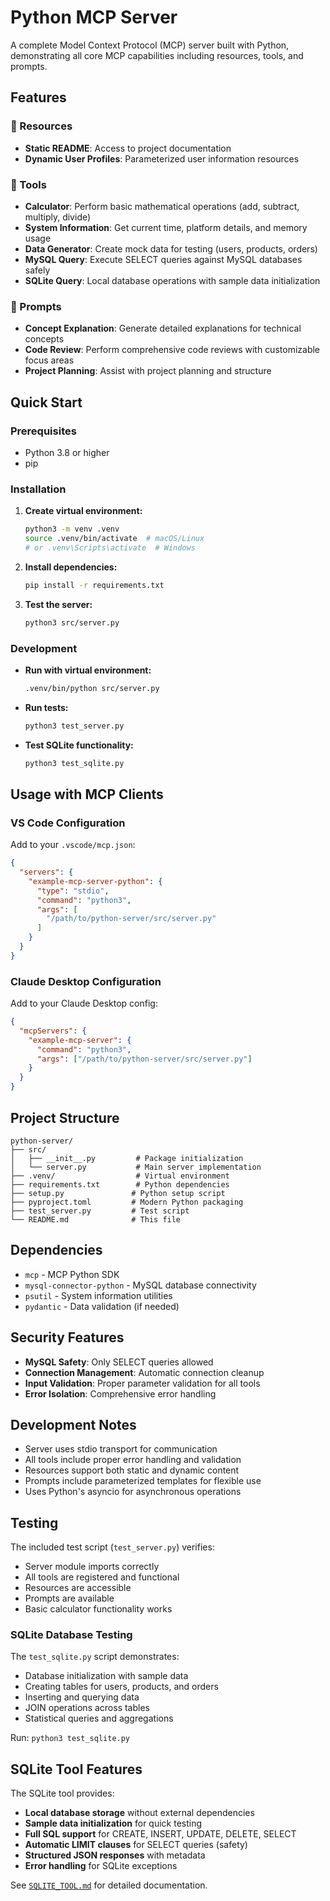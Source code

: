 # Python MCP Server

A complete Model Context Protocol (MCP) server built with Python, demonstrating all core MCP capabilities including resources, tools, and prompts.

## Features

### 📄 Resources
- **Static README**: Access to project documentation
- **Dynamic User Profiles**: Parameterized user information resources

### 🔧 Tools
- **Calculator**: Perform basic mathematical operations (add, subtract, multiply, divide)
- **System Information**: Get current time, platform details, and memory usage
- **Data Generator**: Create mock data for testing (users, products, orders)
- **MySQL Query**: Execute SELECT queries against MySQL databases safely
- **SQLite Query**: Local database operations with sample data initialization

### 📝 Prompts
- **Concept Explanation**: Generate detailed explanations for technical concepts
- **Code Review**: Perform comprehensive code reviews with customizable focus areas
- **Project Planning**: Assist with project planning and structure

## Quick Start

### Prerequisites
- Python 3.8 or higher
- pip

### Installation

1. **Create virtual environment:**
   ```bash
   python3 -m venv .venv
   source .venv/bin/activate  # macOS/Linux
   # or .venv\Scripts\activate  # Windows
   ```

2. **Install dependencies:**
   ```bash
   pip install -r requirements.txt
   ```

3. **Test the server:**
   ```bash
   python3 src/server.py
   ```

### Development

- **Run with virtual environment:**
  ```bash
  .venv/bin/python src/server.py
  ```

- **Run tests:**
  ```bash
  python3 test_server.py
  ```

- **Test SQLite functionality:**
  ```bash
  python3 test_sqlite.py
  ```

## Usage with MCP Clients

### VS Code Configuration

Add to your `.vscode/mcp.json`:

```json
{
  "servers": {
    "example-mcp-server-python": {
      "type": "stdio",
      "command": "python3",
      "args": [
        "/path/to/python-server/src/server.py"
      ]
    }
  }
}
```

### Claude Desktop Configuration

Add to your Claude Desktop config:

```json
{
  "mcpServers": {
    "example-mcp-server": {
      "command": "python3",
      "args": ["/path/to/python-server/src/server.py"]
    }
  }
}
```

## Project Structure

```
python-server/
├── src/
│   ├── __init__.py         # Package initialization
│   └── server.py           # Main server implementation
├── .venv/                  # Virtual environment
├── requirements.txt        # Python dependencies
├── setup.py               # Python setup script
├── pyproject.toml         # Modern Python packaging
├── test_server.py         # Test script
└── README.md              # This file
```

## Dependencies

- `mcp` - MCP Python SDK
- `mysql-connector-python` - MySQL database connectivity
- `psutil` - System information utilities
- `pydantic` - Data validation (if needed)

## Security Features

- **MySQL Safety**: Only SELECT queries allowed
- **Connection Management**: Automatic connection cleanup
- **Input Validation**: Proper parameter validation for all tools
- **Error Isolation**: Comprehensive error handling

## Development Notes

- Server uses stdio transport for communication
- All tools include proper error handling and validation
- Resources support both static and dynamic content
- Prompts include parameterized templates for flexible use
- Uses Python's asyncio for asynchronous operations

## Testing

The included test script (`test_server.py`) verifies:
- Server module imports correctly
- All tools are registered and functional
- Resources are accessible
- Prompts are available
- Basic calculator functionality works

### SQLite Database Testing

The `test_sqlite.py` script demonstrates:
- Database initialization with sample data
- Creating tables for users, products, and orders
- Inserting and querying data
- JOIN operations across tables
- Statistical queries and aggregations

Run: `python3 test_sqlite.py`

## SQLite Tool Features

The SQLite tool provides:
- **Local database storage** without external dependencies
- **Sample data initialization** for quick testing
- **Full SQL support** for CREATE, INSERT, UPDATE, DELETE, SELECT
- **Automatic LIMIT clauses** for SELECT queries (safety)
- **Structured JSON responses** with metadata
- **Error handling** for SQLite exceptions

See [`SQLITE_TOOL.md`](SQLITE_TOOL.md) for detailed documentation.
